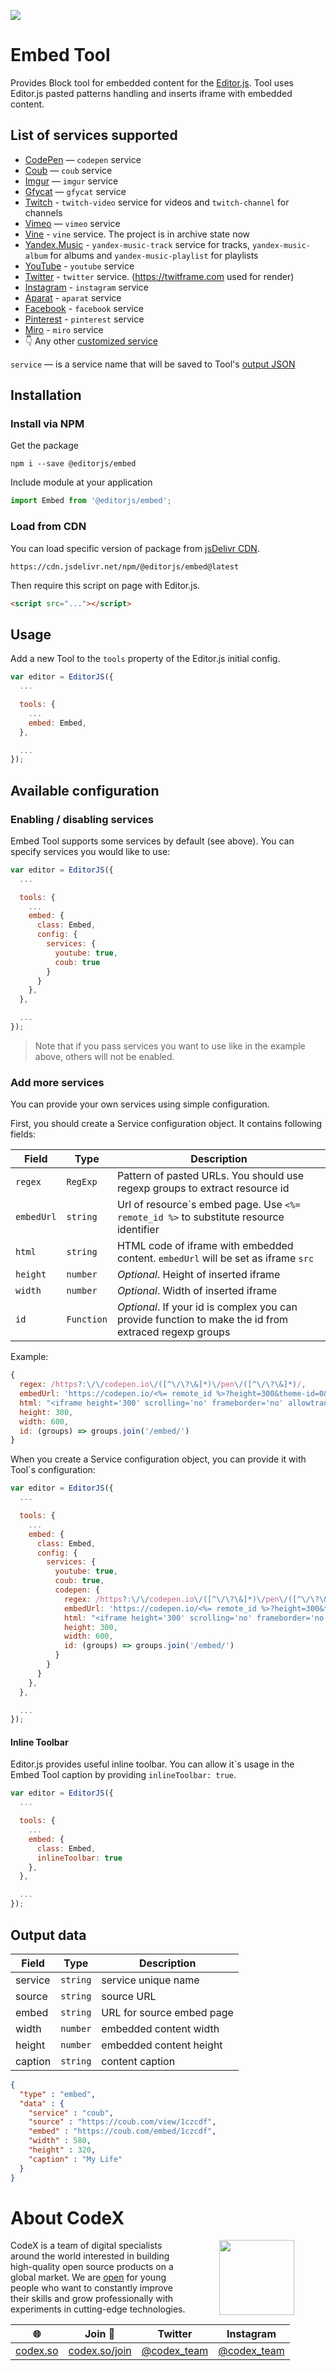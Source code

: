 ![](https://badgen.net/badge/Editor.js/v2.0/blue)

# Embed Tool

Provides Block tool for embedded content for the [Editor.js](https://editorjs.io).
Tool uses Editor.js pasted patterns handling and inserts iframe with embedded content.

## List of services supported

- [CodePen](https://codepen.io) — `codepen` service
- [Coub](https://coub.com) — `coub` service
- [Imgur](https://imgur.com) — `imgur` service
- [Gfycat](https://gfycat.com) — `gfycat` service
- [Twitch](https://twitch.tv) - `twitch-video` service for videos and `twitch-channel` for channels
- [Vimeo](https://vimeo.com) — `vimeo` service
- [Vine](https://vine.co) - `vine` service. The project is in archive state now
- [Yandex.Music](https://music.yandex.ru) - `yandex-music-track` service for tracks, `yandex-music-album` for albums and `yandex-music-playlist` for playlists
- [YouTube](https://youtube.com) - `youtube` service
- [Twitter](https://twitter.com/codex_team) - `twitter` service. (https://twitframe.com used for render)
- [Instagram](https://www.instagram.com/codex_team/) - `instagram` service
- [Aparat](https://www.aparat.com) - `aparat` service
- [Facebook](https://www.facebook.com) - `facebook` service
- [Pinterest](https://www.pinterest.com) - `pinterest` service
- [Miro](https://miro.com) - `miro` service
- 👇 Any other [customized service](#add-more-services)

`service` — is a service name that will be saved to Tool's [output JSON](#output-data)

## Installation

### Install via NPM

Get the package

```shell
npm i --save @editorjs/embed
```

Include module at your application

```javascript
import Embed from '@editorjs/embed';
```

### Load from CDN
You can load specific version of package from [jsDelivr CDN](https://www.jsdelivr.com/package/npm/@editorjs/embed).

`https://cdn.jsdelivr.net/npm/@editorjs/embed@latest`

Then require this script on page with Editor.js.

```html
<script src="..."></script>
```

## Usage

Add a new Tool to the `tools` property of the Editor.js initial config.

```javascript
var editor = EditorJS({
  ...

  tools: {
    ...
    embed: Embed,
  },

  ...
});
```

## Available configuration

### Enabling / disabling services

Embed Tool supports some services by default (see above). You can specify services you would like to use:

```javascript
var editor = EditorJS({
  ...

  tools: {
    ...
    embed: {
      class: Embed,
      config: {
        services: {
          youtube: true,
          coub: true
        }
      }
    },
  },

  ...
});
```

> Note that if you pass services you want to use like in the example above, others will not be enabled.

### Add more services

You can provide your own services using simple configuration.

First, you should create a Service configuration object. It contains following fields:

| Field      | Type       | Description |
| ---------- | ---------- | ----------- |
| `regex`    | `RegExp`   | Pattern of pasted URLs. You should use regexp groups to extract resource id
| `embedUrl` | `string`   | Url of resource\`s embed page. Use `<%= remote_id %>` to substitute resource identifier
| `html`     | `string`   | HTML code of iframe with embedded content. `embedUrl` will be set as iframe `src`
| `height`   | `number`   | _Optional_. Height of inserted iframe
| `width`    | `number`   | _Optional_. Width of inserted iframe
| `id`       | `Function` | _Optional_. If your id is complex you can provide function to make the id from extraced regexp groups

Example:

```javascript
{
  regex: /https?:\/\/codepen.io\/([^\/\?\&]*)\/pen\/([^\/\?\&]*)/,
  embedUrl: 'https://codepen.io/<%= remote_id %>?height=300&theme-id=0&default-tab=css,result&embed-version=2',
  html: "<iframe height='300' scrolling='no' frameborder='no' allowtransparency='true' allowfullscreen='true' style='width: 100%;'></iframe>",
  height: 300,
  width: 600,
  id: (groups) => groups.join('/embed/')
}
```

When you create a Service configuration object, you can provide it with Tool\`s configuration:

```javascript
var editor = EditorJS({
  ...

  tools: {
    ...
    embed: {
      class: Embed,
      config: {
        services: {
          youtube: true,
          coub: true,
          codepen: {
            regex: /https?:\/\/codepen.io\/([^\/\?\&]*)\/pen\/([^\/\?\&]*)/,
            embedUrl: 'https://codepen.io/<%= remote_id %>?height=300&theme-id=0&default-tab=css,result&embed-version=2',
            html: "<iframe height='300' scrolling='no' frameborder='no' allowtransparency='true' allowfullscreen='true' style='width: 100%;'></iframe>",
            height: 300,
            width: 600,
            id: (groups) => groups.join('/embed/')
          }
        }
      }
    },
  },

  ...
});
```

#### Inline Toolbar
Editor.js provides useful inline toolbar. You can allow it\`s usage in the Embed Tool caption by providing `inlineToolbar: true`.

```javascript
var editor = EditorJS({
  ...

  tools: {
    ...
    embed: {
      class: Embed,
      inlineToolbar: true
    },
  },

  ...
});
```

## Output data

| Field   | Type     | Description
| ------- | -------- | -----------
| service | `string` | service unique name
| source  | `string` | source URL
| embed   | `string` | URL for source embed page
| width   | `number` | embedded content width
| height  | `number` | embedded content height
| caption | `string` | content caption


```json
{
  "type" : "embed",
  "data" : {
    "service" : "coub",
    "source" : "https://coub.com/view/1czcdf",
    "embed" : "https://coub.com/embed/1czcdf",
    "width" : 580,
    "height" : 320,
    "caption" : "My Life"
  }
}
```

# About CodeX

<img align="right" width="120" height="120" src="https://codex.so/public/app/img/codex-logo.svg" hspace="50">

CodeX is a team of digital specialists around the world interested in building high-quality open source products on a global market. We are [open](https://codex.so/join) for young people who want to constantly improve their skills and grow professionally with experiments in cutting-edge technologies.

| 🌐 | Join  👋  | Twitter | Instagram |
| -- | -- | -- | -- |
| [codex.so](https://codex.so) | [codex.so/join](https://codex.so/join) |[@codex_team](http://twitter.com/codex_team) | [@codex_team](http://instagram.com/codex_team) |
